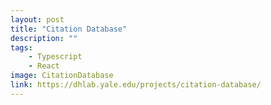 ```yaml
---
layout: post
title: "Citation Database"
description: ""
tags: 
    - Typescript
    - React
image: CitationDatabase
link: https://dhlab.yale.edu/projects/citation-database/
---
```

